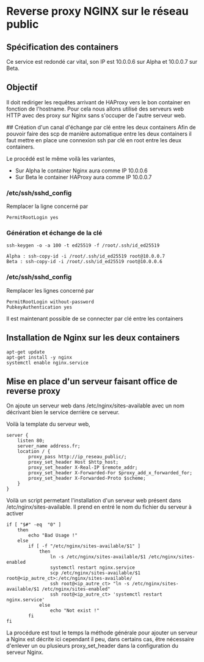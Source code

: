 # Reverse proxy NGINX sur le réseau public

## Spécification des containers
Ce service est redondé car vital, son IP est 10.0.0.6 sur Alpha et 10.0.0.7 sur Beta.

## Objectif
Il doit rediriger les requêtes arrivant de HAProxy vers le bon container en fonction de l'hostname. Pour cela nous allons utilisé des serveurs web HTTP avec des proxy sur Nginx sans s'occuper de l'autre serveur web.

## Création d'un canal d'échange par clé entre les deux containers
Afin de pouvoir faire des scp de manière automatique entre les deux containers il faut mettre en place une connexion ssh par clé en root entre les deux containers.

Le procédé est le même voilà les variantes,
- Sur Alpha le container Nginx aura comme IP 10.0.0.6
- Sur Beta le container HAProxy aura comme IP 10.0.0.7

### /etc/ssh/sshd_config
Remplacer la ligne concerné par
```
PermitRootLogin yes
```

### Génération et échange de la clé
```
ssh-keygen -o -a 100 -t ed25519 -f /root/.ssh/id_ed25519

Alpha : ssh-copy-id -i /root/.ssh/id_ed25519 root@10.0.0.7
Beta : ssh-copy-id -i /root/.ssh/id_ed25519 root@10.0.0.6
```

### /etc/ssh/sshd_config
Remplacer les lignes concerné par
```
PermitRootLogin without-password
PubkeyAuthentication yes
```
Il est maintenant possible de se connecter par clé entre les containers

## Installation de Nginx sur les deux containers
```
apt-get update
apt-get install -y nginx
systemctl enable nginx.service
```

## Mise en place d'un serveur faisant office de reverse proxy

On ajoute un serveur web dans /etc/nginx/sites-available avec un nom décrivant bien le service derrière ce serveur.

Voilà la template du serveur web,
```
server {
	listen 80;
	server_name address.fr;
	location / {
		proxy_pass http://ip_reseau_public/;
		proxy_set_header Host $http_host;
		proxy_set_header X-Real-IP $remote_addr;
		proxy_set_header X-Forwarded-For $proxy_add_x_forwarded_for;
		proxy_set_header X-Forwarded-Proto $scheme;
	}
}
```

Voilà un script permetant l'installation d'un serveur web présent dans /etc/nginx/sites-available. Il prend en entré le nom du fichier du serveur à activer
```
if [ "$#" -eq  "0" ]
	then
		echo "Bad Usage !"
	else
		if [ -f "/etc/nginx/sites-available/$1" ]
			then
				ln -s /etc/nginx/sites-available/$1 /etc/nginx/sites-enabled
				systemctl restart nginx.service
				scp /etc/nginx/sites-available/$1 root@<ip_autre_ct>:/etc/nginx/sites-available/
				ssh root@<ip_autre_ct> "ln -s /etc/nginx/sites-available/$1 /etc/nginx/sites-enabled"
				ssh root@<ip_autre_ct> 'systemctl restart nginx.service'
			else
				echo "Not exist !"
		fi
fi
```

La procédure est tout le temps la méthode générale pour ajouter un serveur a Nginx est décrite ici cependant il peu, dans certains cas, être nécessaire d'enlever un ou plusieurs proxy\_set\_header dans la configuration du serveur Nginx.